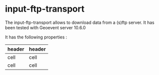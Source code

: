 # input-ftp-transport

The input-ftp-transport allows to download data from a (s)ftp server. It has been tested with Geoevent server 10.6.0

It has the following properties :

| header | header |
| ------ | ------ |
| cell | cell |
| cell | cell |